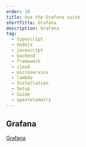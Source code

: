 ```yaml
---
order: 10
title: Use the Grafana suite
shortTitle: Grafana
description: Grafana
tag:
  - typescript
  - nodejs
  - javascript
  - backend
  - framework
  - cloud
  - microservice
  - lambda
  - Installation
  - Setup
  - Guide
  - opentelemetry
---
```



## Grafana

[Grafana](https://grafana.com)
